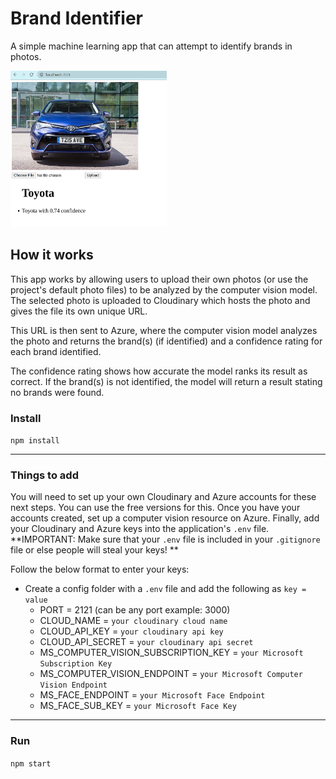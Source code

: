 # Brand Identifier
A simple machine learning app that can attempt to identify brands in photos.

<img src="https://github.com/lpercivalDEV/brand-identifier/blob/master/public/brand-id-example.png" width="250" height="250" />

## How it works
This app works by allowing users to upload their own photos (or use the project's default photo files) to be analyzed by the computer vision model. The selected photo is uploaded to Cloudinary which hosts the photo and gives the file its own unique URL.

This URL is then sent to Azure, where the computer vision model analyzes the photo and returns the brand(s) (if identified) and a confidence rating for each brand identified.

The confidence rating shows how accurate the model ranks its result as correct. If the brand(s) is not identified, the model will return a result stating no brands were found.


### Install

`npm install`

---

### Things to add
You will need to set up your own Cloudinary and Azure accounts for these next steps. You can use the free versions for this. Once you have your accounts created, set up a computer vision resource on Azure. Finally, add your Cloudinary and Azure keys into the application's `.env` file. **IMPORTANT: Make sure that your `.env` file is included in your `.gitignore` file or else people will steal your keys! **

Follow the below format to enter your keys:

- Create a config folder with a `.env` file and add the following as `key = value`
  - PORT = 2121 (can be any port example: 3000)
  - CLOUD_NAME = `your cloudinary cloud name`
  - CLOUD_API_KEY = `your cloudinary api key`
  - CLOUD_API_SECRET = `your cloudinary api secret`
  - MS_COMPUTER_VISION_SUBSCRIPTION_KEY = `your Microsoft Subscription Key`
  - MS_COMPUTER_VISION_ENDPOINT = `your Microsoft Computer Vision Endpoint`
  - MS_FACE_ENDPOINT = `your Microsoft Face Endpoint`
  - MS_FACE_SUB_KEY = `your Microsoft Face Key`

---

### Run

`npm start`
